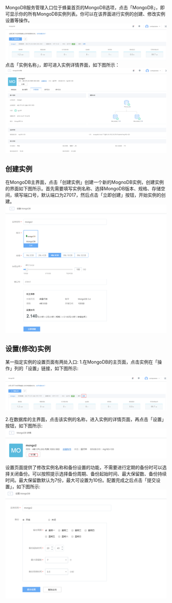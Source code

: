 MongoDB服务管理入口位于蜂巢首页的MongoDB选项，点击「MongoDB」，即可显示你的所有MongoDB实例列表。你可以在该界面进行实例的创建、修改实例设置等操作。
![](../image/MongoDB-实例列表.png)
点击「实例名称」，即可进入实例详情界面，如下图所示：
![](../image/MongoDB-详情页.png)

## 创建实例
在MongoDB主界面，点击「创建实例」创建一个新的MognoDB实例，创建实例的界面如下图所示。首先需要填写实例名称、选择MongoDB版本、规格、存储空间，填写端口号，默认端口为27017，然后点击「立即创建」按钮，开始实例的创建。
![](../image/MongoDB-创建实例.png)
## 设置(修改)实例
某一指定实例的设置页面有两处入口:
1.在MongoDB的主页面，点击实例在「操作」列的「设置」链接，如下图所示:

![](../image/MongoDB-设置1.png)

2.在数据库的主界面，点击该实例的名称，进入实例的详情页面，再点击「设置」按钮，如下图所示:
![](../image/MongoDB-设置2.png)

设置页面提供了修改实例名称和备份设置的功能，不需要进行定期的备份时可以选择关闭备份。可以按照提示选择备份周期、备份起始时间、最大保留数、备份持续时间。最大保留数默认为7份，最大可设置为10份。配置完成之后点击「提交设置」，如下图所示:
![](../image/MongoDB-设置3.png)


